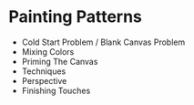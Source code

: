 Painting Patterns
=================
* Cold Start Problem / Blank Canvas Problem
* Mixing Colors
* Priming The Canvas
* Techniques
* Perspective
* Finishing Touches
